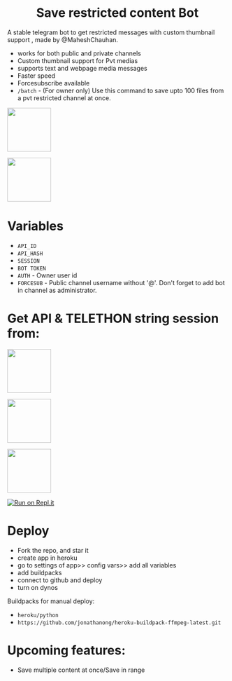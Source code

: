 <h1 align="center">
  <b>Save restricted content Bot</b>
</h1> 

A stable telegram bot to get restricted messages with custom thumbnail support , made by @MaheshChauhan. 

- works for both public and private channels
- Custom thumbnail support for Pvt medias
- supports text and webpage media messages
- Faster speed
- Forcesubscribe available 
- `/batch` - (For owner only) Use this command to save upto 100 files from a pvt restricted channel at once.

<p><a href="https://t.me/MaheshChauhan"> <img src="https://img.shields.io/badge/Telegram-white?style=for-the-badge&logo=telegram&logoColor=blue" width="100""/></a></p>

<p><a href="https://t.me/TeamDrone"> <img src="https://img.shields.io/badge/Support-white?style=for-the-badge&logo=telegram&logoColor=blue" width="100""/></a></p>

# Variables

- `API_ID`
- `API_HASH`
- `SESSION`
- `BOT TOKEN` 
- `AUTH` - Owner user id
- `FORCESUB` - Public channel username without '@'. Don't forget to add bot in channel as administrator. 

# Get API & TELETHON string session from:

<p><a href="https://t.me/USETGSBOT"> <img src="https://img.shields.io/badge/API scrap Bot-grey?style=for-the-badge&logo=telegram&logoColor=blue" width="100""/></a></p>

<p><a href="https://my.telegram.org/auth"> <img src="https://img.shields.io/badge/Telegram Org-grey?style=for-the-badge&logo=telegram&logoColor=blue" width="100""/></a></p>

<p><a href="https://t.me/SessionStringGeneratorZBot"> <img src="https://img.shields.io/badge/Session Bot-grey?style=for-the-badge&logo=telegram&logoColor=blue" width="100""/></a></p>

[![Run on Repl.it](https://replit.com/badge/github/vasusen-code/saverestrictedcontentbot)](https://replit.com/@SpEcHiDe/GenerateStringSession)

# Deploy
  
- Fork the repo, and star it
- create app in heroku
- go to settings of app>> config vars>> add all variables
- add buildpacks
- connect to github and deploy
- turn on dynos
  
Buildpacks for manual deploy:

- `heroku/python`
- `https://github.com/jonathanong/heroku-buildpack-ffmpeg-latest.git`

# Upcoming features:

- Save multiple content at once/Save in range
